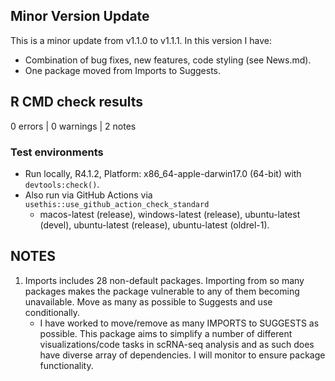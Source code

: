 ## Minor Version Update 
This is a minor update from v1.1.0 to v1.1.1. In this version I have:  

- Combination of bug fixes, new features, code styling (see News.md).  
- One package moved from Imports to Suggests.  


## R CMD check results

0 errors | 0 warnings | 2 notes

### Test environments  
- Run locally, R4.1.2, Platform: x86_64-apple-darwin17.0 (64-bit) with `devtools:check()`.  
- Also run via GitHub Actions via `usethis::use_github_action_check_standard`
    - macos-latest (release), windows-latest (release), ubuntu-latest (devel), ubuntu-latest (release), ubuntu-latest (oldrel-1).  

## NOTES
1. Imports includes 28 non-default packages.
  Importing from so many packages makes the package vulnerable to any of
  them becoming unavailable.  Move as many as possible to Suggests and
  use conditionally.  
    - I have worked to move/remove as many IMPORTS to SUGGESTS as possible.  This package aims to simplify a number of different
    visualizations/code tasks in scRNA-seq analysis and as such does have diverse array of dependencies.  I will monitor
    to ensure package functionality.
